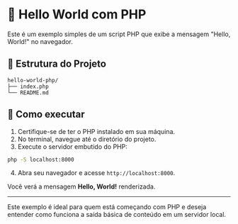 # 👋 Hello World com PHP

Este é um exemplo simples de um script PHP que exibe a mensagem "Hello, World!" no navegador.

## 📂 Estrutura do Projeto

```
hello-world-php/
├── index.php
└── README.md
```

## 🚀 Como executar

1. Certifique-se de ter o PHP instalado em sua máquina.
2. No terminal, navegue até o diretório do projeto.
3. Execute o servidor embutido do PHP:

```bash
php -S localhost:8000
```

4. Abra seu navegador e acesse `http://localhost:8000`.

Você verá a mensagem **Hello, World!** renderizada.

---

Este exemplo é ideal para quem está começando com PHP e deseja entender como funciona a saída básica de conteúdo em um servidor local.
